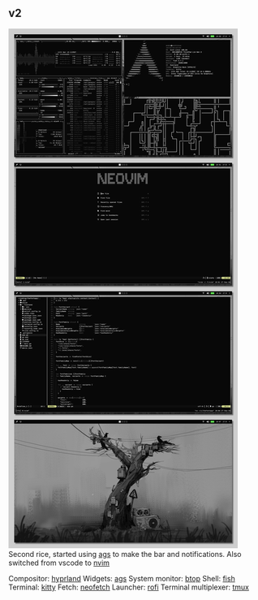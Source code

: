 ## v2
![img rice](demo.png)
Second rice, started using [ags](https://github.com/Aylur/ags/) to make the bar and notifications.
Also switched from vscode to [nvim](https://github.com/neovim/neovim)

Compositor: [hyprland](https://github.com/hyprwm/Hyprland)
Widgets: [ags](https://github.com/Aylur/ags/)
System monitor: [btop](https://github.com/aristocratos/btop)
Shell: [fish](https://github.com/fish-shell/fish-shell)
Terminal: [kitty](https://github.com/kovidgoyal/kitty)
Fetch: [neofetch](https://github.com/dylanaraps/neofetch)
Launcher: [rofi](https://github.com/davatorium/rofi)
Terminal multiplexer: [tmux](https://github.com/tmux/tmux/wiki)

